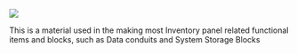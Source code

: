 ![](http://loenwind.info/eio/Remote_Awareness_Upgrade.png)

This is a material used in the making most Inventory panel related functional items and blocks, such as Data conduits and System Storage Blocks
